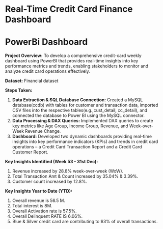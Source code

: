# Real-Time Credit Card Finance Dashboard
# PowerBi Dashboard
**Project Overview:** To develop a comprehensive credit-card weekly dashboard using PowerBI that provides real-time insights into key performance metrics and trends, enabling stakeholders to monitor and analyze credit card operations effectively.

**Dataset:** Financial dataset

**Steps Taken:**
 1) **Data Extraction & SQL Database Connection:** Created a MySQL database(ccdb) with tables for customer and transaction data, imported CSV files into the respective tables(e.g.,cust_detail, cc_detail), and connected the database to Power BI using the MySQL connector.
 2) **Data Processing & DAX Queries:** Implemented DAX queries to create key metrics like Age Group, Income Group, Revenue, and Week-over-Week Revenue Change.
 3) **Dashboard:** Developed two dynamic dashboards providing real-time insights into key performance indicators (KPIs) and trends in credit card operations – a Credit Card Transaction Report and a Credit Card Customer Report.
    
**Key Insights Identified (Week 53 - 31st Dec):**
  1) Revenue increased by 28.8% week-over-week (WoW).
  2) Total Transaction Amt & Count increased by 35.04% & 3.39%.
  3) Customer count increased by 12.8%.
     
**Key Insights Year to Date (YTD):**
  1) Overall revenue is 56.5 M.
  2) Total interest is 8M.
  3) Overall Activation rate is 57.5%.
  4) Overall Delinquent RATE IS 6.06%.
  5) Blue & Silver credit card are contributing to 93% of overall transactions.

      




